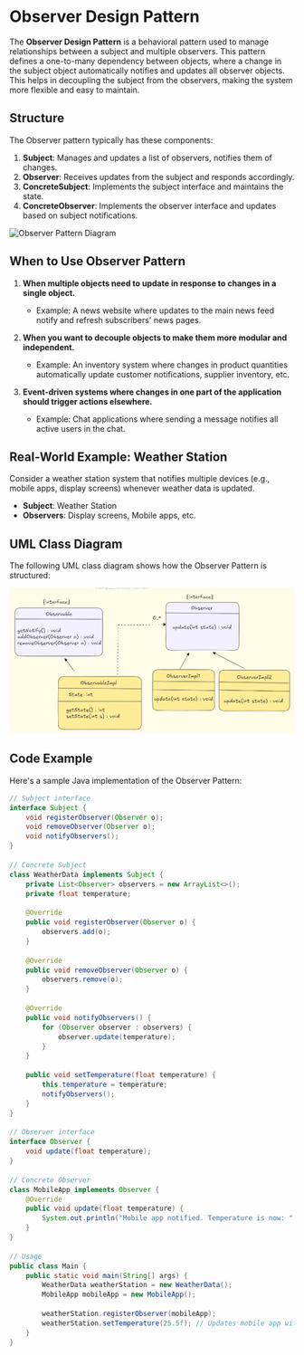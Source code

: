 


# Observer Design Pattern

The **Observer Design Pattern** is a behavioral pattern used to manage relationships between a subject and multiple observers. This pattern defines a one-to-many dependency between objects, where a change in the subject object automatically notifies and updates all observer objects. This helps in decoupling the subject from the observers, making the system more flexible and easy to maintain.

## Structure

The Observer pattern typically has these components:

1. **Subject**: Manages and updates a list of observers, notifies them of changes.
2. **Observer**: Receives updates from the subject and responds accordingly.
3. **ConcreteSubject**: Implements the subject interface and maintains the state.
4. **ConcreteObserver**: Implements the observer interface and updates based on subject notifications.

![Observer Pattern Diagram](https://example.com/path-to-image) <!-- Replace with actual image link -->

## When to Use Observer Pattern

1. **When multiple objects need to update in response to changes in a single object.**
    - Example: A news website where updates to the main news feed notify and refresh subscribers' news pages.

2. **When you want to decouple objects to make them more modular and independent.**
    - Example: An inventory system where changes in product quantities automatically update customer notifications, supplier inventory, etc.

3. **Event-driven systems where changes in one part of the application should trigger actions elsewhere.**
    - Example: Chat applications where sending a message notifies all active users in the chat.

## Real-World Example: Weather Station

Consider a weather station system that notifies multiple devices (e.g., mobile apps, display screens) whenever weather data is updated.

- **Subject**: Weather Station
- **Observers**: Display screens, Mobile apps, etc.

## UML Class Diagram

The following UML class diagram shows how the Observer Pattern is structured:

![Design_patterns_Observer_image](img/img.png)

## Code Example

Here's a sample Java implementation of the Observer Pattern:

```java
// Subject interface
interface Subject {
    void registerObserver(Observer o);
    void removeObserver(Observer o);
    void notifyObservers();
}

// Concrete Subject
class WeatherData implements Subject {
    private List<Observer> observers = new ArrayList<>();
    private float temperature;

    @Override
    public void registerObserver(Observer o) {
        observers.add(o);
    }

    @Override
    public void removeObserver(Observer o) {
        observers.remove(o);
    }

    @Override
    public void notifyObservers() {
        for (Observer observer : observers) {
            observer.update(temperature);
        }
    }

    public void setTemperature(float temperature) {
        this.temperature = temperature;
        notifyObservers();
    }
}

// Observer interface
interface Observer {
    void update(float temperature);
}

// Concrete Observer
class MobileApp implements Observer {
    @Override
    public void update(float temperature) {
        System.out.println("Mobile app notified. Temperature is now: " + temperature);
    }
}

// Usage
public class Main {
    public static void main(String[] args) {
        WeatherData weatherStation = new WeatherData();
        MobileApp mobileApp = new MobileApp();

        weatherStation.registerObserver(mobileApp);
        weatherStation.setTemperature(25.5f); // Updates mobile app with new temperature
    }
}
